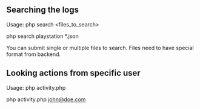 ## Searching the logs

Usage: php search <searchString> <files_to_search>

php search playstation *.json

You can submit single or multiple files to search. Files need to have special format from backend.

## Looking actions from specific user
Usage: php activity.php <login>

php activity.php john@doe.com
